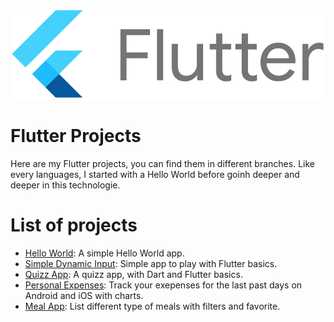 ![Flutter Logo](flutter_logo.png)

# Flutter Projects

Here are my Flutter projects, you can find them in different branches. Like every languages, I started with a Hello World before goinh deeper and deeper in this technologie.

# List of projects

- [Hello World](https://github.com/bsolca/Flutter/tree/app/helloworld): A simple Hello World app.
- [Simple Dynamic Input](https://github.com/bsolca/Flutter/tree/app/simple-dynamic-input/simple_dynamic_input): Simple app to play with Flutter basics.
- [Quizz App](https://github.com/bsolca/Flutter/tree/app/quizz_app): A quizz app, with Dart and Flutter basics.
- [Personal Expenses](https://github.com/bsolca/Flutter/tree/app/personal_expenses): Track your exepenses for the last past days on Android and iOS with charts.
- [Meal App](https://github.com/bsolca/Flutter/tree/app/meal_app): List different type of meals with filters and favorite.
